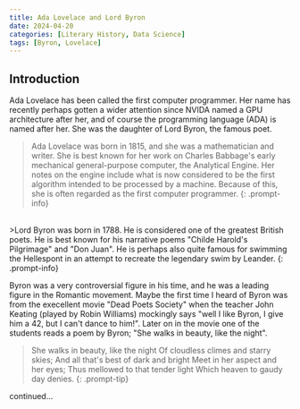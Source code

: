 ```yaml
---
title: Ada Lovelace and Lord Byron
date: 2024-04-20
categories: [Literary History, Data Science]
tags: [Byron, Lovelace]
---
```

    
## Introduction
Ada Lovelace has been called the first computer programmer. Her name has recently perhaps gotten a wider attention since NVIDA named a GPU architecture after her, and of course the programming language (ADA) is named after her. She was the daughter of Lord Byron, the famous poet. 
<br>

>Ada Lovelace was born in 1815, and she was a mathematician and writer. She is best known for her work on Charles Babbage's early mechanical general-purpose computer, the Analytical Engine. Her notes on the engine include what is now considered to be the first algorithm intended to be processed by a machine. Because of this, she is often regarded as the first computer programmer.
{: .prompt-info}

<br>
>Lord Byron was born in 1788. He is considered one of the greatest British poets. He is best known for his narrative poems "Childe Harold's Pilgrimage" and "Don Juan". He is perhaps also quite famous for swimming the Hellespont in an attempt to recreate the legendary swim by Leander.
{: .prompt-info}

Byron was a very controversial figure in his time, and he was a leading figure in the Romantic movement.
Maybe the first time I heard of Byron was from the execellent movie "Dead Poets Society" when the teacher John Keating (played by Robin Williams) mockingly says "well I like Byron, I give him a 42, but I can't dance to him!". Later on in the movie one of the students reads a poem by Byron; "She walks in beauty, like the night".

>She walks in beauty, like the night
Of cloudless climes and starry skies;
And all that's best of dark and bright
Meet in her aspect and her eyes;
Thus mellowed to that tender light
Which heaven to gaudy day denies.
{: .prompt-tip}


continued...